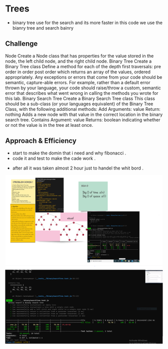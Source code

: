 # Trees
<!-- Short summary or background information -->
* binary tree use for the search and its more faster in this
 code we use the bianry tree and search bainry 

## Challenge
Node
Create a Node class that has properties for the value stored in the node, the left child node, and the right child node.
Binary Tree
Create a Binary Tree class
Define a method for each of the depth first traversals:
pre order
in order
post order which returns an array of the values, ordered appropriately.
Any exceptions or errors that come from your code should be semantic, capture-able errors. For example, rather than a default error thrown by your language, your code should raise/throw a custom, semantic error that describes what went wrong in calling the methods you wrote for this lab.
Binary Search Tree
Create a Binary Search Tree class
This class should be a sub-class (or your languages equivalent) of the Binary Tree Class, with the following additional methods:
Add
Arguments: value
Return: nothing
Adds a new node with that value in the correct location in the binary search tree.
Contains
Argument: value
Returns: boolean indicating whether or not the value is in the tree at least once.

## Approach & Efficiency
<!-- What approach did you take? Why? What is the Big O space/time for this approach? -->
* start to make the domin that i need and why fibonacci .
* code it and test to make the cade work .
- after all it was taken almost 2 hour just to handel the whit bord .


![](img/uml.png)   
![](img/code15.PNG)   

